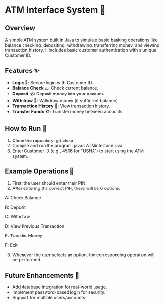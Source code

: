 # ATM Interface System 🏧

## Overview
A simple ATM system built in Java to simulate basic banking operations like balance checking, depositing, withdrawing, transferring money, and viewing transaction history. It includes basic customer authentication with a unique Customer ID.

## Features ✨
- **Login** 🔑: Secure login with Customer ID.
- **Balance Check** 💵: Check current balance.
- **Deposit** 💰: Deposit money into your account.
- **Withdraw** 🏧: Withdraw money (if sufficient balance).
- **Transaction History** 📜: View transaction history.
- **Transfer Funds** 💳: Transfer money between accounts.

## How to Run 🚀
1. Clone the repository:
   git clone 
2. Compile and run the program:
   javac ATMinterface.java
3. Enter Customer ID (e.g., 4506 for "USHA") to start using the ATM system.

## Example Operations 📱
1. First, the user should enter their PIN.
2. After entering the correct PIN, there will be 6 options:
  
  A: Check Balance

  B: Deposit

  C: Withdraw

  D: View Previous Transaction

  E: Transfer Money

  F: Exit

3. Whenever the user selects an option, the corresponding operation will be performed.

## Future Enhancements 🔮
- Add database integration for real-world usage.
- Implement password-based login for security.
- Support for multiple users/accounts.
